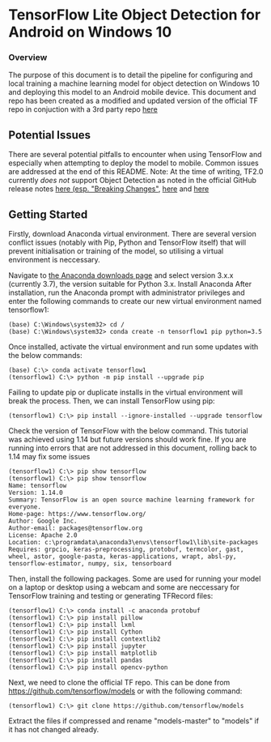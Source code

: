 # TensorFlow Lite Object Detection for Android on Windows 10
### Overview
The purpose of this document is to detail the pipeline for configuring and local training a machine learning model for object detection on Windows 10 and deploying this model to an Android mobile device.
This document and repo has been created as a modified and updated version of the official TF repo in conjuction with a 3rd party repo [here](https://github.com/EdjeElectronics/TensorFlow-Object-Detection-API-Tutorial-Train-Multiple-Objects-Windows-10)

## Potential Issues
There are several potential pitfalls to encounter when using TensorFlow and especially when attempting to deploy the model to mobile. Common issues are addressed at the end of this README. 
Note: At the time of writing, TF2.0 currently *does not* support Object Detection as noted in the official GitHub release notes [here (esp. "Breaking Changes"](https://github.com/tensorflow/tensorflow/releases/tag/v2.0.0-alpha0), [here](https://github.com/tensorflow/models/issues/7036) and [here](https://github.com/tensorflow/models/issues/6423)

## Getting Started
Firstly, download Anaconda virtual environment. There are several version conflict issues (notably with Pip, Python and TensorFlow itself) that will prevent initialisation or training of the model, so utilising a virtual environment is neccessary.  

Navigate to [the Anaconda downloads page](https://www.anaconda.com/distribution/) and select version 3.x.x (currently 3.7), the version suitable for Python 3.x. Install Anaconda After installation, run the Anaconda prompt with administrator privileges and enter the following commands to create our new virtual environment named tensorflow1: 

```
(base) C:\Windows\system32> cd /
(base) C:\Windows\system32> conda create -n tensorflow1 pip python=3.5
```

Once installed, activate the virtual environment and run some updates with the below commands:
```
(base) C:\> conda activate tensorflow1
(tensorflow1) C:\> python -m pip install --upgrade pip
```
Failing to update pip or duplicate installs in the virtual environment will break the process. 
Then, we can install TensorFlow using pip:

```
(tensorflow1) C:\> pip install --ignore-installed --upgrade tensorflow
```
Check the version of TensorFlow with the below command. This tutorial was achieved using 1.14 but future versions should work fine. If you are running into errors that are not addressed in this document, rolling back to 1.14 may fix some issues

```
(tensorflow1) C:\> pip show tensorflow
(tensorflow1) C:\> pip show tensorflow
Name: tensorflow
Version: 1.14.0
Summary: TensorFlow is an open source machine learning framework for everyone.
Home-page: https://www.tensorflow.org/
Author: Google Inc.
Author-email: packages@tensorflow.org
License: Apache 2.0
Location: c:\programdata\anaconda3\envs\tensorflow1\lib\site-packages
Requires: grpcio, keras-preprocessing, protobuf, termcolor, gast, wheel, astor, google-pasta, keras-applications, wrapt, absl-py, tensorflow-estimator, numpy, six, tensorboard
``` 
Then, install the following packages. Some are used for running your model on a laptop or desktop using a webcam and some are neccessary for TensorFlow training and testing or generating TFRecord files: 

```
(tensorflow1) C:\> conda install -c anaconda protobuf
(tensorflow1) C:\> pip install pillow
(tensorflow1) C:\> pip install lxml
(tensorflow1) C:\> pip install Cython
(tensorflow1) C:\> pip install contextlib2
(tensorflow1) C:\> pip install jupyter
(tensorflow1) C:\> pip install matplotlib
(tensorflow1) C:\> pip install pandas
(tensorflow1) C:\> pip install opencv-python
```
Next, we need to clone the official TF repo. This can be done from https://github.com/tensorflow/models or with the following command: 
```
(tensorflow1) C:\> git clone https://github.com/tensorflow/models
```
Extract the files if compressed and rename "models-master" to "models" if it has not changed already. 

